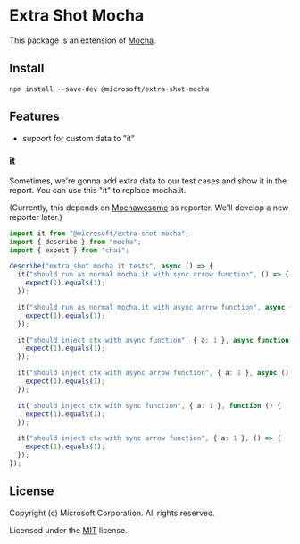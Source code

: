 # Extra Shot Mocha

This package is an extension of [Mocha](https://mochajs.org/).

## Install

```shell
npm install --save-dev @microsoft/extra-shot-mocha

```

## Features

- support for custom data to "it"

### it

Sometimes, we're gonna add extra data to our test cases and show it in the report. You can use this "it" to replace mocha.it.

(Currently, this depends on [Mochawesome](https://github.com/adamgruber/mochawesome) as reporter. We'll develop a new reporter later.)

```typescript
import it from "@microsoft/extra-shot-mocha";
import { describe } from "mocha";
import { expect } from "chai";

describe("extra shot mocha it tests", async () => {
  it("should run as normal mocha.it with sync arrow function", () => {
    expect(1).equals(1);
  });

  it("should run as normal mocha.it with async arrow function", async () => {
    expect(1).equals(1);
  });

  it("should inject ctx with async function", { a: 1 }, async function () {
    expect(1).equals(1);
  });

  it("should inject ctx with async arrow function", { a: 1 }, async () => {
    expect(1).equals(1);
  });

  it("should inject ctx with sync function", { a: 1 }, function () {
    expect(1).equals(1);
  });

  it("should inject ctx with sync arrow function", { a: 1 }, () => {
    expect(1).equals(1);
  });
});
```

## License

Copyright (c) Microsoft Corporation. All rights reserved.

Licensed under the [MIT](LICENSE.txt) license.
